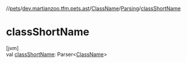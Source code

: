 //[pets](../../../../index.md)/[dev.martianzoo.tfm.pets.ast](../../index.md)/[ClassName](../index.md)/[Parsing](index.md)/[classShortName](class-short-name.md)

# classShortName

[jvm]\
val [classShortName](class-short-name.md): Parser&lt;[ClassName](../index.md)&gt;
